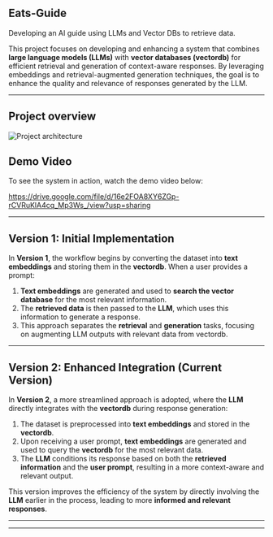 ## **Eats-Guide**
Developing an AI guide using LLMs and Vector DBs to retrieve data.

This project focuses on developing and enhancing a system that combines **large language models (LLMs)** with **vector databases (vectordb)** for efficient retrieval and generation of context-aware responses. By leveraging embeddings and retrieval-augmented generation techniques, 
the goal is to enhance the quality and relevance of responses generated by the LLM.

---
## **Project overview**
![Project architecture](resources/proposed_arch1.jpeg)

## **Demo Video**

To see the system in action, watch the demo video below:

https://drive.google.com/file/d/16e2FOA8XY6ZGp-rCVRuKlA4cq_Mp3Ws_/view?usp=sharing 



---
##  **Version 1: Initial Implementation**

In **Version 1**, the workflow begins by converting the dataset into **text embeddings** and storing them in the **vectordb**. When a user provides a prompt:

1. **Text embeddings** are generated and used to **search the vector database** for the most relevant information.
2. The **retrieved data** is then passed to the **LLM**, which uses this information to generate a response.
3. This approach separates the **retrieval** and **generation** tasks, focusing on augmenting LLM outputs with relevant data from vectordb.

---

##  **Version 2: Enhanced Integration** (Current Version)

In **Version 2**, a more streamlined approach is adopted, where the **LLM** directly integrates with the **vectordb** during response generation:

1. The dataset is preprocessed into **text embeddings** and stored in the **vectordb**.
2. Upon receiving a user prompt, **text embeddings** are generated and used to query the **vectordb** for the most relevant data.
3. The **LLM** conditions its response based on both the **retrieved information** and the **user prompt**, resulting in a more context-aware and relevant output.

This version improves the efficiency of the system by directly involving the **LLM** earlier in the process, leading to more **informed and relevant responses**.

---
---


